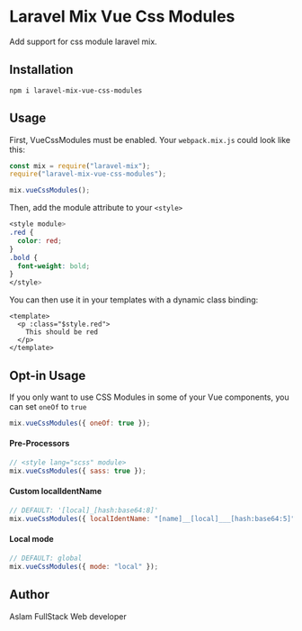 # Laravel Mix Vue Css Modules

Add support for css module laravel mix.

## Installation

```
npm i laravel-mix-vue-css-modules
```

## Usage

First, VueCssModules must be enabled. Your `webpack.mix.js` could look like this:

```js
const mix = require("laravel-mix");
require("laravel-mix-vue-css-modules");

mix.vueCssModules();
```

Then, add the module attribute to your `<style>`

```css
<style module>
.red {
  color: red;
}
.bold {
  font-weight: bold;
}
</style>
```

You can then use it in your templates with a dynamic class binding:

```vue
<template>
  <p :class="$style.red">
    This should be red
  </p>
</template>
```

## Opt-in Usage

If you only want to use CSS Modules in some of your Vue components, you can set `oneOf` to `true`

```js
mix.vueCssModules({ oneOf: true });
```

#### Pre-Processors

```js
// <style lang="scss" module>
mix.vueCssModules({ sass: true });
```

#### Custom localIdentName

```js
// DEFAULT: '[local]_[hash:base64:8]'
mix.vueCssModules({ localIdentName: "[name]__[local]___[hash:base64:5]" });
```

#### Local mode

```js
// DEFAULT: global
mix.vueCssModules({ mode: "local" });
```

## Author

Aslam
FullStack Web developer
